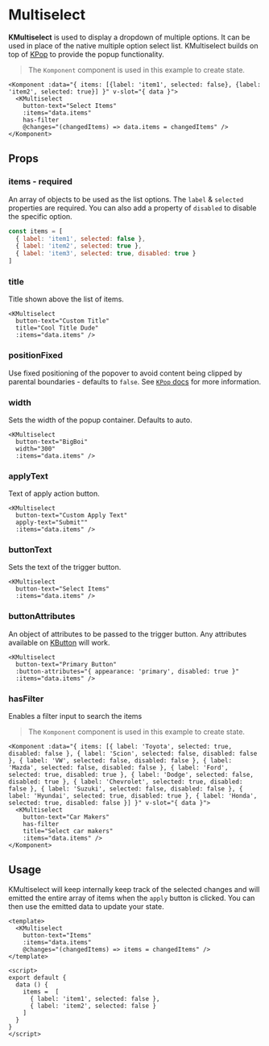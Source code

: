# Multiselect

**KMultiselect** is used to display a dropdown of multiple options. It can be used in place of the native multiple option select list. KMultiselect builds on top of [KPop](/components/popover.html) to provide the popup functionality.

<Komponent :data="{ items: [{label: 'item1', selected: false}, {label: 'item2', selected: true, disabled: true}] }" v-slot="{ data }">
  <KMultiselect
    button-text="Select Items"
    title="Cool items"
    :items="data.items"
    has-filter
    @changes="(changedItems) => data.items = changedItems" />
</Komponent>

> The `Komponent` component is used in this example to create state.

```vue
<Komponent :data="{ items: [{label: 'item1', selected: false}, {label: 'item2', selected: true}] }" v-slot="{ data }">
  <KMultiselect
    button-text="Select Items"
    :items="data.items"
    has-filter
    @changes="(changedItems) => data.items = changedItems" />
</Komponent>
```

## Props

### items - required

An array of objects to be used as the list options. The `label` & `selected` properties are required. You can also add a property of `disabled` to disable the specific option.

<Komponent :data="{ items: [{label: 'item1', selected: false}, {label: 'item2', selected: true, disabled: true}] }" v-slot="{ data }">
  <KMultiselect
    button-text="Includes disabled item"
    :items="data.items" />
</Komponent>

```js
const items = [
  { label: 'item1', selected: false },
  { label: 'item2', selected: true },
  { label: 'item3', selected: true, disabled: true }
]
```

### title

Title shown above the list of items.

<Komponent :data="{ items: [{label: 'item1', selected: false}, {label: 'item2', selected: true}] }" v-slot="{ data }">
  <KMultiselect
    title="Cool Title Dude"
    button-text="Custom title"
    :items="data.items" />
</Komponent>

```vue
<KMultiselect
  button-text="Custom Title"
  title="Cool Title Dude"
  :items="data.items" />
```

### positionFixed

Use fixed positioning of the popover to avoid content being clipped by parental boundaries - defaults to `false`. See [`KPop` docs](popover.html#positionfixed) for more information.

### width

Sets the width of the popup container. Defaults to auto.

<Komponent :data="{ items: [{label: 'item1', selected: false}, {label: 'item2', selected: true}] }" v-slot="{ data }">
  <KMultiselect
    button-text="BigBoi"
    :items="data.items"
    width="300" />
</Komponent>

```vue
<KMultiselect
  button-text="BigBoi"
  width="300"
  :items="data.items" />
```

### applyText

Text of apply action button.

<Komponent :data="{ items: [{label: 'item1', selected: false}, {label: 'item2', selected: false }] }" v-slot="{ data }">
  <KMultiselect
    button-text="Custom Apply Text"
    apply-text="Submit"
    :items="data.items" />
</Komponent>

```vue
<KMultiselect
  button-text="Custom Apply Text"
  apply-text="Submit""
  :items="data.items" />
```

### buttonText

Sets the text of the trigger button.

<Komponent :data="{ items: [{label: 'item1', selected: false}, {label: 'item2', selected: false }] }" v-slot="{ data }">
  <KMultiselect
    button-text="Select Items"
    :items="data.items" />
</Komponent>

```vue
<KMultiselect
  button-text="Select Items"
  :items="data.items" />
```

### buttonAttributes

An object of attributes to be passed to the trigger button. Any attributes available on [KButton](/components/button.html) will work.

<Komponent :data="{ items: [{label: 'item1', selected: false}, {label: 'item2', selected: true}] }" v-slot="{ data }">
  <KMultiselect
    button-text="Primary Button"
    :button-attributes="{ appearance: 'primary', disabled: true }"
    :items="data.items" />
</Komponent>

```vue
<KMultiselect
  button-text="Primary Button"
  :button-attributes="{ appearance: 'primary', disabled: true }"
  :items="data.items" />
```

### hasFilter

Enables a filter input to search the items

<Komponent :data="{ items: [{ label: 'Toyota', selected: true, disabled: false }, { label: 'Scion', selected: false, disabled: false }, { label: 'VW', selected: false, disabled: false }, { label: 'Mazda', selected: false, disabled: false }, { label: 'Ford', selected: true, disabled: true }, { label: 'Dodge', selected: false, disabled: true }, { label: 'Chevrolet', selected: true, disabled: false }, { label: 'Suzuki', selected: false, disabled: false }, { label: 'Hyundai', selected: true, disabled: true }, { label: 'Honda', selected: true, disabled: false }] }" v-slot="{ data }">
  <KMultiselect
    button-text="Car Makers"
    has-filter
    title="Select car makers"
    :items="data.items" />
</Komponent>

> The `Komponent` component is used in this example to create state.

```vue
<Komponent :data="{ items: [{ label: 'Toyota', selected: true, disabled: false }, { label: 'Scion', selected: false, disabled: false }, { label: 'VW', selected: false, disabled: false }, { label: 'Mazda', selected: false, disabled: false }, { label: 'Ford', selected: true, disabled: true }, { label: 'Dodge', selected: false, disabled: true }, { label: 'Chevrolet', selected: true, disabled: false }, { label: 'Suzuki', selected: false, disabled: false }, { label: 'Hyundai', selected: true, disabled: true }, { label: 'Honda', selected: true, disabled: false }] }" v-slot="{ data }">
  <KMultiselect
    button-text="Car Makers"
    has-filter
    title="Select car makers"
    :items="data.items" />
</Komponent>
```

## Usage

KMultiselect will keep internally keep track of the selected changes and will emitted the entire array of items when the `apply` button is clicked. You can then use the emitted data to update your state.

<Komponent :data="{ items: [{label: 'item1', selected: false}, {label: 'item2', selected: false}] }" v-slot="{ data }">
  <div>
    <KCard class="mb-4">
      <template #body>{{ data.items }}</template>
    </KCard>
    <KMultiselect
      button-text="Items"
      :items="data.items"
      @changes="(changedItems) => data.items = changedItems" />
  </div>
</Komponent>

```vue
<template>
  <KMultiselect
    button-text="Items"
    :items="data.items"
    @changes="(changedItems) => items = changedItems" />
</template>

<script>
export default {
  data () {
    items =  [
      { label: 'item1', selected: false },
      { label: 'item2', selected: false }
    ]
  }
}
</script>
```

